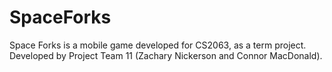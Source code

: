 # SpaceForks
Space Forks is a mobile game developed for CS2063, as a term project. Developed by Project Team 11 (Zachary Nickerson and Connor MacDonald).
